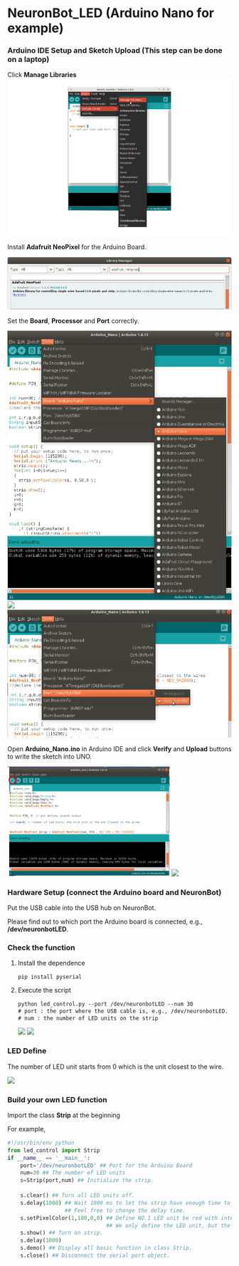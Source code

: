 # NeuronBot_LED (Arduino Nano for example)

### Arduino IDE Setup and Sketch Upload (This step can be done on a laptop)

Click **Manage Libraries**  
<img src="https://github.com/Adlink-ROS/NeuronBot2_LED/blob/master/images/arduino_manage_library.png">


Install **Adafruit NeoPixel** for the Arduino Board.

<img src="https://github.com/Adlink-ROS/NeuronBot2_LED/blob/master/images/download_adafruit.png">


Set the **Board**, **Processor** and **Port** correctly.

<img src="https://github.com/Adlink-ROS/NeuronBot2_LED/blob/master/images/Nano_BoardSet.png"> 
<img src="https://github.com/Adlink-ROS/NeuronBot_LED/blob/master/images/processorset.png"> 
<img src="https://github.com/Adlink-ROS/NeuronBot2_LED/blob/master/images/portset.png">

Open **Arduino_Nano.ino** in Arduino IDE and click **Verify** and **Upload** buttons to write the sketch into UNO.

<img src="https://github.com/Adlink-ROS/NeuronBot2_LED/blob/master/images/verify.png">
<img src="https://github.com/Adlink-ROS/NeuronBot_LED/blob/master/images/upload.png">

### Hardware Setup (connect the Arduino board and NeuronBot)

Put the USB cable into the USB hub on NeuronBot.

Please find out to which port the Arduino board is connected, e.g., **/dev/neuronbotLED**.  


### Check the function

1. Install the dependence
    ```
    pip install pyserial
    ```
2. Execute the script
    ```
    python led_control.py --port /dev/neuronbotLED --num 30
    # port : the port where the USB cable is, e.g., /dev/neuronbotLED.
    # num : the number of LED units on the strip
    ```
    <img src="https://github.com/Adlink-ROS/NeuronBot_LED/blob/master/images/output_terminal.png">
    <img src="https://github.com/Adlink-ROS/NeuronBot_LED/blob/master/demo_nano.gif">

### LED Define

The number of LED unit starts from 0 which is the unit closest to the wire.

<img src="https://github.com/Adlink-ROS/NeuronBot_LED/blob/master/images/nano_led.png">

### Build your own LED function
Import the class **Strip** at the beginning 

For example,
```python
#!/usr/bin/env python
from led_control import Strip
if __name__ == '__main__':
    port='/dev/neuronbotLED' ## Port for the Arduino Board
    num=30 ## The number of LED units
    s=Strip(port,num) ## Initialize the strip.
    
    s.clear() ## Turn all LED units off.
    s.delay(1000) ## Wait 1000 ms to let the strip have enough time to execute the command.
                  ## Feel free to change the delay time.  
    s.setPixelColor(1,180,0,0) ## Define NO.1 LED unit be red with intensity 100.
                               ## We only define the LED unit, but the light is still off.
    s.show() ## Turn on strip.
    s.delay(1000)
    s.demo() ## Display all basic function in class Strip.
    s.close() ## Disconnect the serial port object.
```


